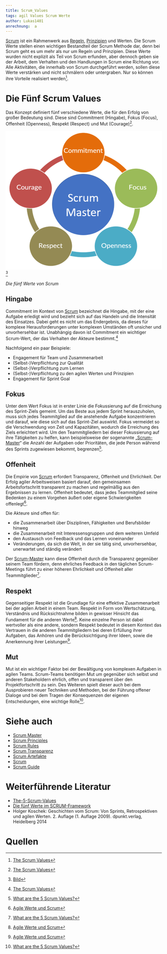 ```yaml
---
title: Scrum_Values
tags: agil Values Scrum Werte
author: Lukas1401
anrechnung:  a
---
```

[Scrum](SCRUM.md) ist ein Rahmenwerk aus [Regeln](Scrum_Rules.md), [Prinzipien](Scrum_Principles.md) und Werten. Die Scrum Werte stellen einen wichtigen Bestandteil der Scrum Methode dar, denn bei Scrum geht es um mehr als nur um Regeln und Prinzipien. Diese Werte wurden nicht explizit als Teil von Scrum erfunden, aber dennoch geben sie der Arbeit, dem Verhalten und den Handlungen in Scrum eine Richtung vor. Alle Aktivitäten, die innerhalb von Scrum durchgeführt werden, sollen diese Werte verstärken und nicht schmälern oder untergraben. Nur so können ihre Vorteile realisiert werden[^1].

# Die Fünf Scrum Values

Das Konzept definiert fünf verschiedene Werte, die für den Erfolg von großer Bedeutung sind. Diese sind Commitment (Hingabe), Fokus (Focus), Offenheit (Openness), Respekt (Respect) und Mut (Courage)[^1].


![ScrumValues](Scrum_Values/ScrumValues.png) [^2]

*Die fünf Werte von Scrum*

## Hingabe

Commitment im Kontext von [Scrum](SCRUM.md) bezeichnet die Hingabe, mit der eine Aufgabe erledigt wird und bezieht sich auf das Handeln und die Intensität des Einsatzes. Dabei geht es nicht um das Endergebnis, da dieses für komplexe Herausforderungen unter komplexen Umständen oft unsicher und unvorhersehbar ist. Unabhängig davon ist Commitment ein wichtiger Scrum-Wert, der das Verhalten der Akteure bestimmt.[^1]   

Nachfolgend ein paar Beispiele:

*	Engagement für Team und Zusammenarbeit
*	(Selbst-)Verpflichtung zur Qualität
*	(Selbst-)Verpflichtung zum Lernen
*	(Selbst-)Verpflichtung zu den agilen Werten und Prinzipien
*	Engagement für Sprint Goal

## Fokus

Unter dem Wert Fokus ist in erster Linie die Fokussierung auf die Erreichung des Sprint-Ziels gemeint. Um das Beste aus jedem Sprint herauszuholen, muss sich jedes Teammitglied auf die anstehende Aufgabe konzentrieren und darauf, wie diese sich auf das Sprint-Ziel auswirkt. Fokus vermeidet so die Verschwendung von Zeit und Kapazitäten, wodurch die Erreichung des Ziels erleichtert wird. Um den Teammitgliedern bei dieser Fokussierung auf ihre Tätigkeiten zu helfen, kann beispielsweise der sogenannte „[Scrum-Master](Scrum_Master.md)“ die Anzahl der Aufgaben oder Prioritäten, die jede Person während des Sprints zugewiesen bekommt, begrenzen[^3].

## Offenheit

Die Empirie von [Scrum](SCRUM.md) erfordert Transparenz, Offenheit und Ehrlichkeit. Der Erfolg agiler Arbeitsweisen basiert darauf, den gemeinsamen Arbeitsfortschritt transparent zu machen und regelmäßig aus den Ergebnissen zu lernen. Offenheit bedeutet, dass jedes Teammitglied seine Bedenken zu einem Vorgehen äußert oder eigene Schwierigkeiten offenlegt[^4].  

Die Akteure sind offen für:

*	die Zusammenarbeit über Disziplinen, Fähigkeiten und Berufsbilder hinweg
*	die Zusammenarbeit mit Interessensgruppen und dem weiteren Umfeld
*	den Austausch von Feedback und das Lernen voneinander
*	Veränderungen, da sich die Welt, in der sie tätig sind, unvorhersehbar, unerwartet und ständig verändert

Der [Scrum-Master](Scrum_Master.md) kann diese Offenheit durch die Transparenz gegenüber seinem Team fördern, denn ehrliches Feedback in den täglichen Scrum-Meetings führt zu einer höheren Ehrlichkeit und Offenheit aller Teammitglieder[^3].

## Respekt

Gegenseitiger Respekt ist die Grundlage für eine effektive Zusammenarbeit bei der agilen Arbeit in einem Team. Respekt in Form von Wertschätzung, Verständnis und Rücksichtnahme bilden in gewisser Hinsicht das Fundament für die anderen Werte[^4]. Keine einzelne Person ist dabei wertvoller als eine andere, sondern Respekt bedeutet in diesem Kontext das Vertrauen in die anderen Teammitgliedern bei deren Erfüllung ihrer Aufgaben, das Anhören und die Berücksichtigung ihrer Ideen, sowie die Anerkennung ihrer Leistungen[^4].

## Mut

Mut ist ein wichtiger Faktor bei der Bewältigung von komplexen Aufgaben in agilen Teams. Scrum-Teams benötigen Mut um gegenüber sich selbst und anderen Stakeholdern ehrlich, offen und transparent über den Projektfortschritt zu sein. Des Weiteren spielt dieser auch bei dem Ausprobieren neuer Techniken und Methoden, bei der Führung offener Dialoge und bei dem Tragen der Konsequenzen der eigenen Entscheidungen, eine wichtige Rolle[^3].



# Siehe auch

* [Scrum Master](Scrum_Master.md)
* [Scrum Principles](Scrum_Principles.md)
* [Scrum Rules](Scrum_Rules.md)
* [Scrum Transparenz](Scrum_Transparenz.md)
* [Scrum Artefakte](Scrum_Artefakte.md)
* [Scrum](SCRUM.md)
* [Scrum Guide](Scrum_Guide.md)

# Weiterführende Literatur

* [The-5-Scrum-Values](https://www.visual-paradigm.com/scrum/the-5-scrum-values/)
* [Die fünf Werte im SCRUM-Framework](https://www.mitsm.de/wissen/scrum-wissen/scrum-values/)
* Holger Koschek: Geschichten vom Scrum: Von Sprints, Retrospektiven und agilen Werten. 2. Auflage (1. Auflage 2009). dpunkt.verlag, Heidelberg 2014

# Quellen

[^1]: [The Scrum Values](https://guntherverheyen.com/the-scrum-values/)
[^2]: [Bild](https://scrumorg-website-prod.s3.amazonaws.com/drupal/inline-images/SV4.png)
[^3]: [What are the 5 Scrum Values?](https://www.wrike.com/blog/scrum-values-guide/)
[^4]: [Agile Werte und Scrum](https://changemanagement.biz/2019/03/scrum-und-agile-werte-agile-arbeitsweise-auf-einem-stabilen-fundament/#fokus)

